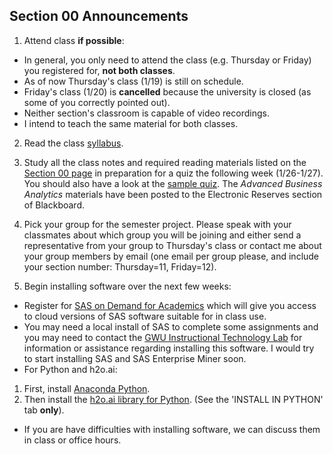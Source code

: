 ## Section 00 Announcements

1. Attend class **if possible**:
  * In general, you only need to attend the class (e.g. Thursday or Friday) you registered for, **not both classes**.
  * As of now Thursday's class (1/19) is still on schedule.
  * Friday's class (1/20) is **cancelled** because the university is closed (as some of you correctly pointed out).
  * Neither section's classroom is capable of video recordings.
  * I intend to teach the same material for both classes.

2. Read the class [syllabus](https://github.com/jphall663/GWU_data_mining/blob/master/README.md).

3. Study all the class notes and required reading materials listed on the [Section 00 page](https://github.com/jphall663/GWU_data_mining/blob/master/00_intro_and_history/00_intro_and_history.md) in preparation for a quiz the following week (1/26-1/27). You should also have a look at the [sample quiz](https://github.com/jphall663/GWU_data_mining/blob/master/00_intro_and_history/sample_quiz/quiz_0.pdf). The *Advanced Business Analytics* materials have been posted to the Electronic Reserves section of Blackboard.

4. Pick your group for the semester project. Please speak with your classmates about which group you will be joining and either send a representative from your group to Thursday's class or contact me about your group members by email (one email per group please, and include your section number: Thursday=11, Friday=12).

5. Begin installing software over the next few weeks:
  * Register for [SAS on Demand for Academics](https://odamid.oda.sas.com/SASODAControlCenter/enroll.html?enroll=f0c0602b-d3c3-4676-b44c-c378f14fac91) which will give you access to cloud versions of SAS software suitable for in class use.
  * You may need a local install of SAS to complete some assignments and you may need to contact the [GWU Instructional Technology Lab](https://itl.gwu.edu/sas-software-distribution) for information or assistance regarding installing this software. I would try to start installing SAS and SAS Enterprise Miner soon.
  * For Python and h2o.ai:
1. First, install [Anaconda Python](https://www.continuum.io/downloads).
2. Then install the [h2o.ai library for Python](http://h2o-release.s3.amazonaws.com/h2o/rel-tutte/2/index.html). (See the 'INSTALL IN PYTHON' tab **only**).
  * If you are have difficulties with installing software, we can discuss them in class or office hours.
